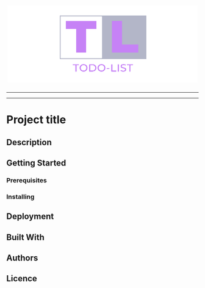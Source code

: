 <h1 align="center">
  <img src="https://github.com/iRaphiki/todo-list/blob/main/src/toDoListLogo.png" alt="ToDo-List">
</h1>

---
---

# Project title

## Description

## Getting Started

### Prerequisites

### Installing

## Deployment

## Built With

## Authors

## Licence
